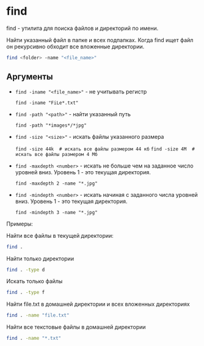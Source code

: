 # find

find - утилита для поиска файлов и директорий по имени.

Найти указанный файл в папке и всех подпапках. Когда find ищет файл он рекурсивно обходит все вложенные директории.
```bash
find <folder> -name "<file_name>"
```

## Аргументы

* `find -iname "<file_name>"` - не учитывать регистр

   `find -iname "FiLe*.txt"`

* `find -path "<path>"` - найти указанный путь

   `find -path "*images*/*jpg"`

* `find -size "<size>"` - искать файлы указанного размера

   `find -size 44k  # искать все файлы размером 44 кб`
   `find -size 4M  # искать все файлы размером 4 Мб`

* `find -maxdepth <number>` - искать не больше чем на заданное число уровней вниз. Уровень 1 - это текущая директория.

   `find -maxdepth 2 -name "*.jpg"`

* `find -mindepth <number>` - искать начиная с заданного числа уровней вниз. Уровень 1 - это текущая директория.

   `find -mindepth 3 -name "*.jpg"`

Примеры:

Найти все файлы в текущей директории:
```bash
find .
```

Найти только директории
```bash
find . -type d
```

Искать только файлы
```bash
find . -type f
```

Найти file.txt в домашней директории и всех вложенных директориях
```bash
find . -name "file.txt"
```

Найти все текстовые файлы в домашней директории
```bash
find . -name "*.txt"
```
